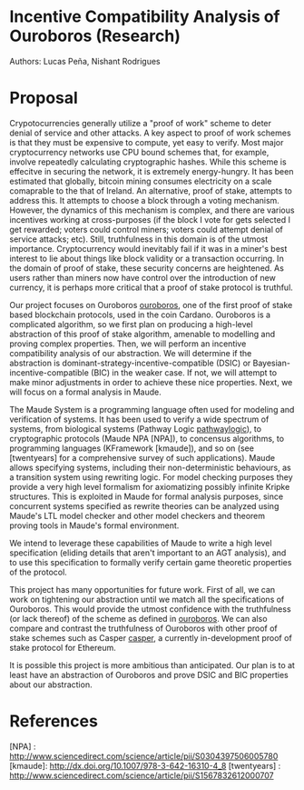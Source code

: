 # Incentive Compatibility Analysis of Ouroboros (Research)

Authors: Lucas Peña, Nishant Rodrigues

# Proposal

Crypotocurrencies generally utilize a "proof of work" scheme to deter denial of
service and other attacks. A key aspect to proof of work schemes is that they
must be expensive to compute, yet easy to verify. Most major cryptocurrency
networks use CPU bound schemes that, for example, involve repeatedly calculating
cryptographic hashes. While this scheme is effecitve in securing the network, it
is extremely energy-hungry. It has been estimated that globally, bitcoin mining
consumes electricity on a scale comaprable to the that of Ireland. An
alternative, proof of stake, attempts to address this. It attempts to choose a
block through a voting mechanism. However, the dynamics of this mechanism is
complex, and there are various incentives working at cross-purposes (if the
block I vote for gets selected I get rewarded; voters could control miners;
voters could attempt denial of service attacks; etc). Still, truthfulness in
this domain is of the utmost importance. Cryptocurrency would inevitably fail if
it was in a miner's best interest to lie about things like block validity or a
transaction occurring. In the domain of proof of stake, these security concerns
are heightened. As users rather than miners now have control over the
introduction of new currency, it is perhaps more critical that a proof of stake
protocol is truthful.

Our project focuses on Ouroboros [ouroboros], one of the first proof of stake
based blockchain protocols, used in the coin Cardano. Ouroboros is a complicated
algorithm, so we first plan on producing a high-level abstraction of this proof
of stake algorithm, amenable to modelling and proving complex properties. Then,
we will perform an incentive compatibility analysis of our abstraction. We will
determine if the abstraction is dominant-strategy-incentive-compatible (DSIC) or
Bayesian-incentive-compatible (BIC) in the weaker case. If not, we will attempt
to make minor adjustments in order to achieve these nice properties. Next, we
will focus on a formal analysis in Maude.

The Maude System is a programming language often used for modeling and
verification of systems. It has been used to verify a wide spectrum of systems,
from biological systems (Pathway Logic [pathwaylogic]), to cryptographic
protocols (Maude NPA [NPA]), to concensus algorithms, to programming languages
(KFramework [kmaude]), and so on (see [twentyears] for a comprehensive survey
of such applications). Maude allows specifying systems, including their
non-deterministic behaviours, as a transition system using rewriting logic. For
model checking purposes they provide a very high level formalism for
axiomatizing possibly infinite Kripke structures. This is exploited in Maude for
formal analysis purposes, since concurrent systems specified as rewrite theories
can be analyzed using Maude's LTL model checker and other model checkers and
theorem proving tools in Maude's formal environment.

We intend to leverage these capabilities of Maude to write a high level
specification (eliding details that aren't important to an AGT analysis),
and to use this specification to formally verify certain game theoretic properties
of the protocol.

This project has many opportunities for future work. First of all, we can work
on tightening our abstraction until we match all the specifications of
Ouroboros. This would provide the utmost confidence with the truthfulness (or
lack thereof) of the scheme as defined in [ouroboros]. We can also compare and
contrast the truthfulness of Ouroboros with other proof of stake schemes such as
Casper [casper], a currently in-development proof of stake protocol for
Ethereum.

It is possible this project is more ambitious than anticipated. Our plan is to
at least have an abstraction of Ouroboros and prove DSIC and BIC properties
about our abstraction.

# References

[ouroboros]: https://eprint.iacr.org/2016/889.pdf
[casper]: https://arxiv.org/abs/1710.09437
[blockchain-agt]: https://dl.acm.org/citation.cfm?id=2772879.2773270

[pathwaylogic]: https://doi.org/10.1016/S1571-0661(05)82533-2
[NPA] : http://www.sciencedirect.com/science/article/pii/S0304397506005780
[kmaude]: http://dx.doi.org/10.1007/978-3-642-16310-4_8
[twentyears] : http://www.sciencedirect.com/science/article/pii/S1567832612000707
